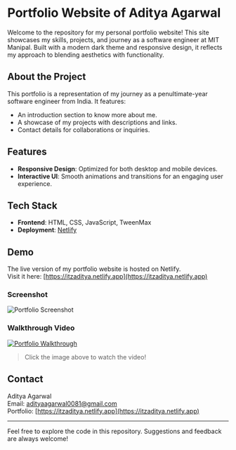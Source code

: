# Portfolio Website of Aditya Agarwal

Welcome to the repository for my personal portfolio website! This site showcases my skills, projects, and journey as a software engineer at MIT Manipal. Built with a modern dark theme and responsive design, it reflects my approach to blending aesthetics with functionality.

## About the Project

This portfolio is a representation of my journey as a penultimate-year software engineer from India. It features:
- An introduction section to know more about me.
- A showcase of my projects with descriptions and links.
- Contact details for collaborations or inquiries.

## Features

- **Responsive Design**: Optimized for both desktop and mobile devices.
- **Interactive UI**: Smooth animations and transitions for an engaging user experience.

## Tech Stack

- **Frontend**: HTML, CSS, JavaScript, TweenMax
- **Deployment**: [Netlify](https://itzaditya.netlify.app)

## Demo

The live version of my portfolio website is hosted on Netlify.  
Visit it here: [https://itzaditya.netlify.app](https://itzaditya.netlify.app)

### Screenshot
![Portfolio Screenshot](https://res.cloudinary.com/dcf0cpuqf/image/upload/v1744446695/Screenshot_2025-04-12_140119_g1fuqq.png)

### Walkthrough Video
[![Portfolio Walkthrough](https://res.cloudinary.com/dcf0cpuqf/image/upload/v1744446695/Screenshot_2025-04-12_140119_g1fuqq.png)](https://res.cloudinary.com/dcf0cpuqf/video/upload/v1744243771/OLD_PORTFOLIO_VIDEO_beeasu.mp4)

> Click the image above to watch the video!

## Contact

Aditya Agarwal  
Email: [adityaagarwal0081@gmail.com](mailto:adityaagarwal0081@gmail.com)  
Portfolio: [https://itzaditya.netlify.app](https://itzaditya.netlify.app)

---

Feel free to explore the code in this repository. Suggestions and feedback are always welcome!
